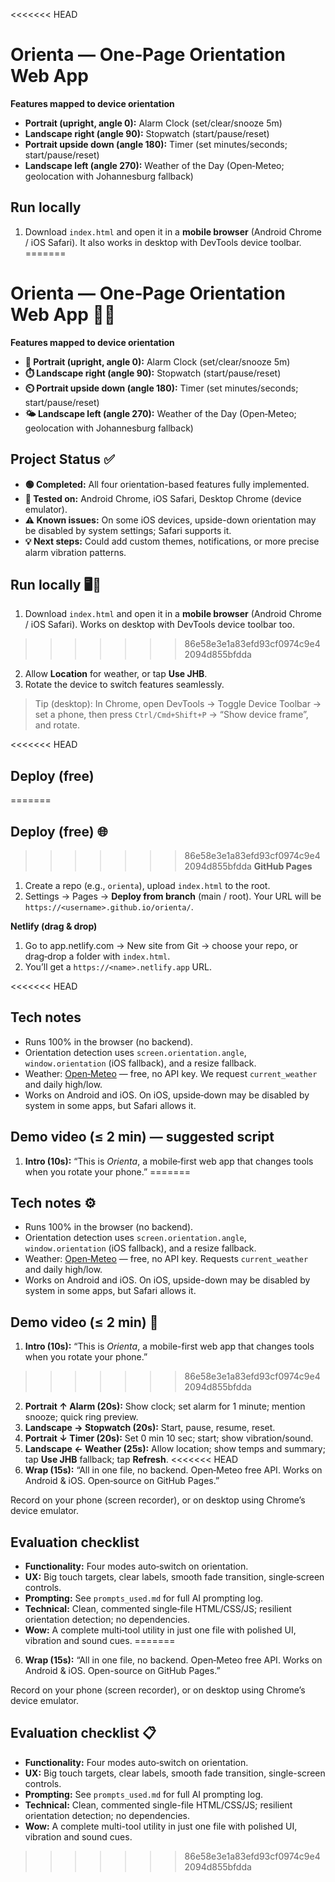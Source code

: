 <<<<<<< HEAD
# Orienta — One‑Page Orientation Web App

**Features mapped to device orientation**

- **Portrait (upright, angle 0):** Alarm Clock (set/clear/snooze 5m)
- **Landscape right (angle 90):** Stopwatch (start/pause/reset)
- **Portrait upside down (angle 180):** Timer (set minutes/seconds; start/pause/reset)
- **Landscape left (angle 270):** Weather of the Day (Open‑Meteo; geolocation with Johannesburg fallback)

## Run locally
1. Download `index.html` and open it in a **mobile browser** (Android Chrome / iOS Safari). It also works in desktop with DevTools device toolbar.
=======
# Orienta — One‑Page Orientation Web App 🚀📱

**Features mapped to device orientation**

- **📌 Portrait (upright, angle 0):** Alarm Clock (set/clear/snooze 5m)
- **⏱️ Landscape right (angle 90):** Stopwatch (start/pause/reset)
- **⏲️ Portrait upside down (angle 180):** Timer (set minutes/seconds; start/pause/reset)
- **🌤️ Landscape left (angle 270):** Weather of the Day (Open‑Meteo; geolocation with Johannesburg fallback)

## Project Status ✅
- **🟢 Completed:** All four orientation-based features fully implemented.
- **📱 Tested on:** Android Chrome, iOS Safari, Desktop Chrome (device emulator).
- **⚠️ Known issues:** On some iOS devices, upside-down orientation may be disabled by system settings; Safari supports it.
- **💡 Next steps:** Could add custom themes, notifications, or more precise alarm vibration patterns.

## Run locally 🖥️📲
1. Download `index.html` and open it in a **mobile browser** (Android Chrome / iOS Safari). Works on desktop with DevTools device toolbar too.
>>>>>>> 86e58e3e1a83efd93cf0974c9e42094d855bfdda
2. Allow **Location** for weather, or tap **Use JHB**.
3. Rotate the device to switch features seamlessly.

> Tip (desktop): In Chrome, open DevTools → Toggle Device Toolbar → set a phone, then press `Ctrl/Cmd+Shift+P` → “Show device frame”, and rotate.

<<<<<<< HEAD
## Deploy (free)
=======
## Deploy (free) 🌐
>>>>>>> 86e58e3e1a83efd93cf0974c9e42094d855bfdda
**GitHub Pages**
1. Create a repo (e.g., `orienta`), upload `index.html` to the root.
2. Settings → Pages → **Deploy from branch** (main / root). Your URL will be `https://<username>.github.io/orienta/`.

**Netlify (drag & drop)**
1. Go to app.netlify.com → New site from Git → choose your repo, or drag‑drop a folder with `index.html`.
2. You’ll get a `https://<name>.netlify.app` URL.

<<<<<<< HEAD
## Tech notes
- Runs 100% in the browser (no backend).
- Orientation detection uses `screen.orientation.angle`, `window.orientation` (iOS fallback), and a resize fallback.
- Weather: [Open‑Meteo](https://open-meteo.com/) — free, no API key. We request `current_weather` and daily high/low.
- Works on Android and iOS. On iOS, upside‑down may be disabled by system in some apps, but Safari allows it.

## Demo video (≤ 2 min) — suggested script
1. **Intro (10s):** “This is *Orienta*, a mobile‑first web app that changes tools when you rotate your phone.”
=======
## Tech notes ⚙️
- Runs 100% in the browser (no backend).
- Orientation detection uses `screen.orientation.angle`, `window.orientation` (iOS fallback), and a resize fallback.
- Weather: [Open‑Meteo](https://open-meteo.com/) — free, no API key. Requests `current_weather` and daily high/low.
- Works on Android and iOS. On iOS, upside-down may be disabled by system in some apps, but Safari allows it.

## Demo video (≤ 2 min) 🎥
1. **Intro (10s):** “This is *Orienta*, a mobile-first web app that changes tools when you rotate your phone.”
>>>>>>> 86e58e3e1a83efd93cf0974c9e42094d855bfdda
2. **Portrait ↑ Alarm (20s):** Show clock; set alarm for 1 minute; mention snooze; quick ring preview.
3. **Landscape → Stopwatch (20s):** Start, pause, resume, reset.
4. **Portrait ↓ Timer (20s):** Set 0 min 10 sec; start; show vibration/sound.
5. **Landscape ← Weather (25s):** Allow location; show temps and summary; tap **Use JHB** fallback; tap **Refresh**.
<<<<<<< HEAD
6. **Wrap (15s):** “All in one file, no backend. Open‑Meteo free API. Works on Android & iOS. Open‑source on GitHub Pages.”

Record on your phone (screen recorder), or on desktop using Chrome’s device emulator.

## Evaluation checklist
- **Functionality:** Four modes auto‑switch on orientation.
- **UX:** Big touch targets, clear labels, smooth fade transition, single‑screen controls.
- **Prompting:** See `prompts_used.md` for full AI prompting log.
- **Technical:** Clean, commented single‑file HTML/CSS/JS; resilient orientation detection; no dependencies.
- **Wow:** A complete multi‑tool utility in just one file with polished UI, vibration and sound cues.
=======
6. **Wrap (15s):** “All in one file, no backend. Open‑Meteo free API. Works on Android & iOS. Open-source on GitHub Pages.”

Record on your phone (screen recorder), or on desktop using Chrome’s device emulator.

## Evaluation checklist 📋
- **Functionality:** Four modes auto‑switch on orientation.
- **UX:** Big touch targets, clear labels, smooth fade transition, single-screen controls.
- **Prompting:** See `prompts_used.md` for full AI prompting log.
- **Technical:** Clean, commented single-file HTML/CSS/JS; resilient orientation detection; no dependencies.
- **Wow:** A complete multi-tool utility in just one file with polished UI, vibration and sound cues.
>>>>>>> 86e58e3e1a83efd93cf0974c9e42094d855bfdda
